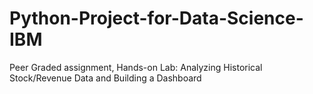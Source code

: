 # Python-Project-for-Data-Science-IBM

Peer Graded assignment, Hands-on Lab: Analyzing Historical Stock/Revenue Data and Building a Dashboard

